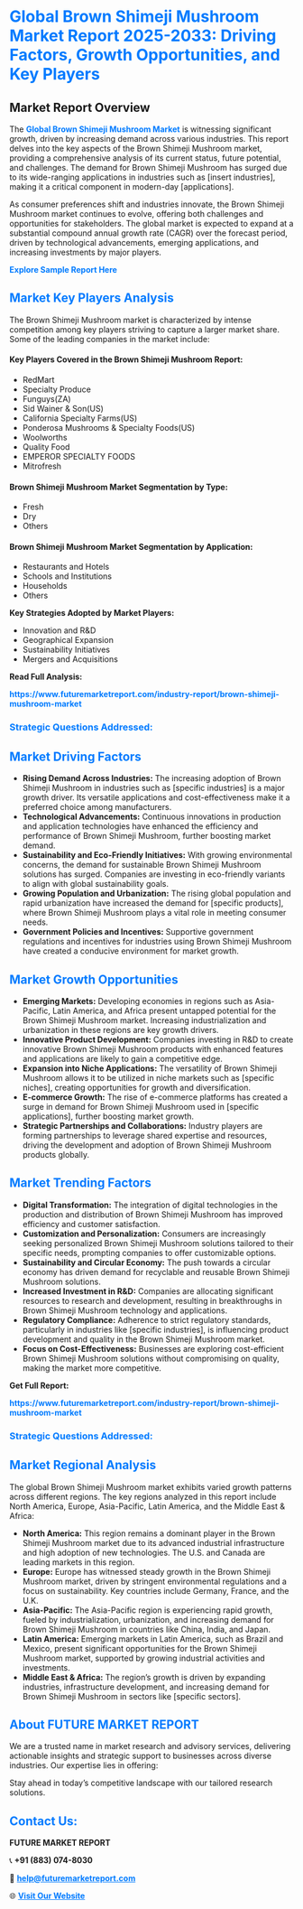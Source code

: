 <h1 style="color: #007BFF;">Global Brown Shimeji Mushroom Market Report 2025-2033: Driving Factors, Growth Opportunities, and Key Players</h1>

<section id="overview">
<h2>Market Report Overview</h2>
<p>The <a href="https://www.futuremarketreport.com/industry-report/brown-shimeji-mushroom-market" style="color: #007BFF; text-decoration: none;"><strong>Global Brown Shimeji Mushroom Market</strong></a> is witnessing significant growth, driven by increasing demand across various industries. This report delves into the key aspects of the Brown Shimeji Mushroom market, providing a comprehensive analysis of its current status, future potential, and challenges. The demand for Brown Shimeji Mushroom has surged due to its wide-ranging applications in industries such as [insert industries], making it a critical component in modern-day [applications].</p>
<p>As consumer preferences shift and industries innovate, the Brown Shimeji Mushroom market continues to evolve, offering both challenges and opportunities for stakeholders. The global market is expected to expand at a substantial compound annual growth rate (CAGR) over the forecast period, driven by technological advancements, emerging applications, and increasing investments by major players.</p>
</section>

<section id="overview">
<p><a href="https://www.futuremarketreport.com/request-sample/reportId=102226" style="color: #007BFF; text-decoration: none;"><strong>Explore Sample Report Here</strong></a></p>
</section>

<section id="key-players">
<h2 style="color: #007BFF;">Market Key Players Analysis</h2>
<p>The Brown Shimeji Mushroom market is characterized by intense competition among key players striving to capture a larger market share. Some of the leading companies in the market include:</p>
<h4>Key Players Covered in the Brown Shimeji Mushroom Report:</h4>
<ul><li>RedMart</li><li>Specialty Produce</li><li>Funguys(ZA)</li><li>Sid Wainer &amp; Son(US)</li><li>California Specialty Farms(US)</li><li>Ponderosa Mushrooms &amp; Specialty Foods(US)</li><li>Woolworths</li><li>Quality Food</li><li>EMPEROR SPECIALTY FOODS</li><li>Mitrofresh</li></ul>
<h4>Brown Shimeji Mushroom Market Segmentation by Type:</h4>
<ul><li>Fresh</li><li>Dry</li><li>Others</li></ul>

<h4>Brown Shimeji Mushroom Market Segmentation by Application:</h4>
<ul><li>Restaurants and Hotels</li><li>Schools and Institutions</li><li>Households</li><li>Others</li></ul>
<p><strong>Key Strategies Adopted by Market Players:</strong></p>
<ul>
<li>Innovation and R&D</li>
<li>Geographical Expansion</li>
<li>Sustainability Initiatives</li>
<li>Mergers and Acquisitions</li>
</ul>
</section>

<section>
<p><strong>Read Full Analysis: </strong></p><a href="https://www.futuremarketreport.com/industry-report/brown-shimeji-mushroom-market" style="color: #007BFF; text-decoration: none;"><strong>https://www.futuremarketreport.com/industry-report/brown-shimeji-mushroom-market</strong></a>
<h3 style="color: #007BFF;">Strategic Questions Addressed:</h3>
</section>

<section id="driving-factors">
<h2 style="color: #007BFF;">Market Driving Factors</h2>
<ul>
<li><strong>Rising Demand Across Industries:</strong> The increasing adoption of Brown Shimeji Mushroom in industries such as [specific industries] is a major growth driver. Its versatile applications and cost-effectiveness make it a preferred choice among manufacturers.</li>
<li><strong>Technological Advancements:</strong> Continuous innovations in production and application technologies have enhanced the efficiency and performance of Brown Shimeji Mushroom, further boosting market demand.</li>
<li><strong>Sustainability and Eco-Friendly Initiatives:</strong> With growing environmental concerns, the demand for sustainable Brown Shimeji Mushroom solutions has surged. Companies are investing in eco-friendly variants to align with global sustainability goals.</li>
<li><strong>Growing Population and Urbanization:</strong> The rising global population and rapid urbanization have increased the demand for [specific products], where Brown Shimeji Mushroom plays a vital role in meeting consumer needs.</li>
<li><strong>Government Policies and Incentives:</strong> Supportive government regulations and incentives for industries using Brown Shimeji Mushroom have created a conducive environment for market growth.</li>
</ul>
</section>

<section id="growth-opportunities">
<h2 style="color: #007BFF;">Market Growth Opportunities</h2>
<ul>
<li><strong>Emerging Markets:</strong> Developing economies in regions such as Asia-Pacific, Latin America, and Africa present untapped potential for the Brown Shimeji Mushroom market. Increasing industrialization and urbanization in these regions are key growth drivers.</li>
<li><strong>Innovative Product Development:</strong> Companies investing in R&D to create innovative Brown Shimeji Mushroom products with enhanced features and applications are likely to gain a competitive edge.</li>
<li><strong>Expansion into Niche Applications:</strong> The versatility of Brown Shimeji Mushroom allows it to be utilized in niche markets such as [specific niches], creating opportunities for growth and diversification.</li>
<li><strong>E-commerce Growth:</strong> The rise of e-commerce platforms has created a surge in demand for Brown Shimeji Mushroom used in [specific applications], further boosting market growth.</li>
<li><strong>Strategic Partnerships and Collaborations:</strong> Industry players are forming partnerships to leverage shared expertise and resources, driving the development and adoption of Brown Shimeji Mushroom products globally.</li>
</ul>
</section>

<section id="trending-factors">
<h2 style="color: #007BFF;">Market Trending Factors</h2>
<ul>
<li><strong>Digital Transformation:</strong> The integration of digital technologies in the production and distribution of Brown Shimeji Mushroom has improved efficiency and customer satisfaction.</li>
<li><strong>Customization and Personalization:</strong> Consumers are increasingly seeking personalized Brown Shimeji Mushroom solutions tailored to their specific needs, prompting companies to offer customizable options.</li>
<li><strong>Sustainability and Circular Economy:</strong> The push towards a circular economy has driven demand for recyclable and reusable Brown Shimeji Mushroom solutions.</li>
<li><strong>Increased Investment in R&D:</strong> Companies are allocating significant resources to research and development, resulting in breakthroughs in Brown Shimeji Mushroom technology and applications.</li>
<li><strong>Regulatory Compliance:</strong> Adherence to strict regulatory standards, particularly in industries like [specific industries], is influencing product development and quality in the Brown Shimeji Mushroom market.</li>
<li><strong>Focus on Cost-Effectiveness:</strong> Businesses are exploring cost-efficient Brown Shimeji Mushroom solutions without compromising on quality, making the market more competitive.</li>
</ul>
</section>

<section>
<p><strong>Get Full Report: </strong></p><a href="https://www.futuremarketreport.com/industry-report/brown-shimeji-mushroom-market" style="color: #007BFF; text-decoration: none;"><strong>https://www.futuremarketreport.com/industry-report/brown-shimeji-mushroom-market</strong></a>
<h3 style="color: #007BFF;">Strategic Questions Addressed:</h3>
</section>


<section id="regional-analysis">
<h2 style="color: #007BFF;">Market Regional Analysis</h2>
<p>The global Brown Shimeji Mushroom market exhibits varied growth patterns across different regions. The key regions analyzed in this report include North America, Europe, Asia-Pacific, Latin America, and the Middle East & Africa:</p>
<ul>
<li><strong>North America:</strong> This region remains a dominant player in the Brown Shimeji Mushroom market due to its advanced industrial infrastructure and high adoption of new technologies. The U.S. and Canada are leading markets in this region.</li>
<li><strong>Europe:</strong> Europe has witnessed steady growth in the Brown Shimeji Mushroom market, driven by stringent environmental regulations and a focus on sustainability. Key countries include Germany, France, and the U.K.</li>
<li><strong>Asia-Pacific:</strong> The Asia-Pacific region is experiencing rapid growth, fueled by industrialization, urbanization, and increasing demand for Brown Shimeji Mushroom in countries like China, India, and Japan.</li>
<li><strong>Latin America:</strong> Emerging markets in Latin America, such as Brazil and Mexico, present significant opportunities for the Brown Shimeji Mushroom market, supported by growing industrial activities and investments.</li>
<li><strong>Middle East & Africa:</strong> The region’s growth is driven by expanding industries, infrastructure development, and increasing demand for Brown Shimeji Mushroom in sectors like [specific sectors].</li>
</ul>
</section>

<footer>
<h2 style="color: #007BFF;">About FUTURE MARKET REPORT</h2>
<p>We are a trusted name in market research and advisory services, delivering actionable insights and strategic support to businesses across diverse industries. Our expertise lies in offering:</p>

<p>Stay ahead in today’s competitive landscape with our tailored research solutions.</p>

<h2 style="color: #007BFF;">Contact Us:</h2>
<p><strong>FUTURE MARKET REPORT</strong></p>
<p>📞 <strong>+91 (883) 074-8030</strong></p>
<p>📧 <strong><a href="mailto:help@futuremarketreport.com" style="color: #007BFF;">help@futuremarketreport.com</a></strong></p>
<p>🌐 <strong><a href="https://www.futuremarketreport.com/" style="color: #007BFF;">Visit Our Website</a></strong></p>
</footer>